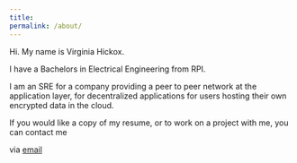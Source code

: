 ```yaml
---
title:
permalink: /about/
---
```


Hi. My name is Virginia Hickox. 

I have a Bachelors in Electrical Engineering from RPI. 

I am an SRE for a company providing a peer to peer network at the application layer, for decentralized applications for users hosting their own encrypted data in the cloud. 

If you would like a copy of my resume, or to work on a project with me, you can contact me

via [email](mailto:virginiahickox@protonmail.com)  

